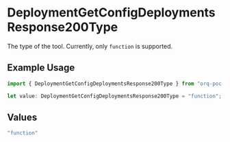 # DeploymentGetConfigDeploymentsResponse200Type

The type of the tool. Currently, only `function` is supported.

## Example Usage

```typescript
import { DeploymentGetConfigDeploymentsResponse200Type } from "orq-poc-typescript-multi-env-version/models/operations";

let value: DeploymentGetConfigDeploymentsResponse200Type = "function";
```

## Values

```typescript
"function"
```